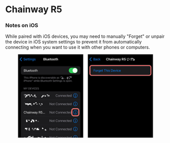 # Chainway R5

### Notes on iOS

While paired with iOS devices, you may need to manually "Forget" or unpair the device in iOS system settings to prevent it from automatically connecting when you want to use it with other phones or computers.

<figure><img src="../../.gitbook/assets/iOS Chainway R5 forget device.png" alt=""><figcaption></figcaption></figure>



